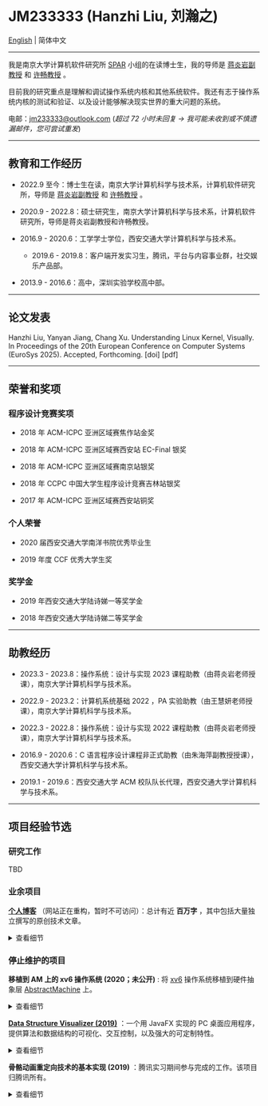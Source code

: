 # JM233333 (Hanzhi Liu, 刘瀚之)

[English](index.md) | 简体中文

---

我是南京大学计算机软件研究所 [SPAR](http://ics.nju.edu.cn/spar/) 小组的在读博士生，我的导师是 [蒋炎岩副教授](https://ics.nju.edu.cn/~jyy/) 和 [许畅教授](https://cs.nju.edu.cn/changxu/) 。

目前我的研究重点是理解和调试操作系统内核和其他系统软件。我还有志于操作系统内核的测试和验证、以及设计能够解决现实世界的重大问题的系统。

电邮：jm233333@outlook.com (*超过 72 小时未回复 → 我可能未收到或不慎遗漏邮件，您可尝试重发*)

---

## 教育和工作经历

- 2022.9 至今：博士生在读，南京大学计算机科学与技术系，计算机软件研究所，导师是 [蒋炎岩副教授](https://cs.nju.edu.cn/ics/people/yanyanjiang/index.html) 和 [许畅教授](https://cs.nju.edu.cn/changxu/) 。

- 2020.9 - 2022.8：硕士研究生，南京大学计算机科学与技术系，计算机软件研究所，导师是蒋炎岩副教授和许畅教授。

- 2016.9 - 2020.6：工学学士学位，西安交通大学计算机科学与技术系。

  - 2019.6 - 2019.8：客户端开发实习生，腾讯，平台与内容事业群，社交娱乐产品部。

- 2013.9 - 2016.6：高中，深圳实验学校高中部。

---

## 论文发表

Hanzhi Liu, Yanyan Jiang, Chang Xu. Understanding Linux Kernel, Visually. In Proceedings of the 20th European Conference on Computer Systems (EuroSys 2025). Accepted, Forthcoming. [doi] [pdf]

---

## 荣誉和奖项

### 程序设计竞赛奖项

- 2018 年 ACM-ICPC 亚洲区域赛焦作站金奖

- 2018 年 ACM-ICPC 亚洲区域赛西安站 EC-Final 银奖

- 2018 年 ACM-ICPC 亚洲区域赛南京站银奖

- 2018 年 CCPC 中国大学生程序设计竞赛吉林站银奖

- 2017 年 ACM-ICPC 亚洲区域赛西安站铜奖

### 个人荣誉

- 2020 届西安交通大学南洋书院优秀毕业生

- 2019 年度 CCF 优秀大学生奖

### 奖学金

- 2019 年西安交通大学陆诗娣一等奖学金

- 2018 年西安交通大学陆诗娣二等奖学金

---

## 助教经历

- 2023.3 - 2023.8：操作系统：设计与实现 2023 课程助教（由蒋炎岩老师授课），南京大学计算机科学与技术系。

- 2022.9 - 2023.2：计算机系统基础 2022 ，PA 实验助教（由王慧妍老师授课），南京大学计算机科学与技术系。

- 2022.3 - 2022.8：操作系统：设计与实现 2022 课程助教（由蒋炎岩老师授课），南京大学计算机科学与技术系。

- 2016.9 - 2020.6：C 语言程序设计课程非正式助教（由朱海萍副教授授课），西安交通大学计算机科学与技术系。

- 2019.1 - 2019.6：西安交通大学 ACM 校队队长代理，西安交通大学计算机科学与技术系。

---

## 项目经验节选

### 研究工作

TBD

### 业余项目

**[个人博客](https://blog.jm233333.com)** （网站正在重构，暂时不可访问）：总计有近 **百万字** ，其中包括大量独立撰写的原创技术文章。

<p><details><summary>查看细节</summary>

- 计算机基础知识的教程，包括编程语言基础 (C/ C++)，算法和数据结构，图论，等等。

- 程序设计题目的详细题解，包括 LeetCode 和一些 ICPC 的题目。

- 其它计算机技术知识分享的文章。

</details></p>

### 停止维护的项目

**移植到 AM 上的 xv6 操作系统 (2020；未公开)** : 将 [xv6](https://github.com/mit-pdos/xv6-public) 操作系统移植到硬件抽象层 [AbstractMachine](https://github.com/NJU-ProjectN/abstract-machine) 上。

<p><details><summary>查看细节</summary>

- 此项目在 [蒋炎岩副教授](https://ics.nju.edu.cn/~jyy/) 的指导下推进。

- 基于 [AbstractMachine](https://github.com/NJU-ProjectN/abstract-machine) 实现：这是一个最小化的、模块化的、独立于机器环境的硬件抽象层。

</details></p>

**[Data Structure Visualizer (2019)](https://github.com/JM233333/data-structure-visualizer)** ：一个用 JavaFX 实现的 PC 桌面应用程序，提供算法和数据结构的可视化、交互控制，以及强大的可定制特性。

<p><details><summary>查看细节</summary>

- 最初被设计作为课堂教学的辅助工具，学生和教师都可以利用此工具并从中受益。

- 提供图形化显示、单步动画演示和与之同步的代码跟踪。

- 为用户自定义扩展提供了方便的支持。程序员仅仅需要对 Java 语法有基本的了解，并且遵守一些预设的规则，即可进行定制。

- 支持对可视化的数据结构进行批处理操作。

</details></p>

**骨骼动画重定向技术的基本实现 (2019)** ：腾讯实习期间参与完成的工作。该项目归腾讯所有。

<p><details><summary>查看细节</summary>

- 该技术基于开源 3D 引擎 [three.js](https://github.com/mrdoob/three.js/) 实现。

- 运用计算机图形学、3D 数学、骨骼动画等方面的基础知识。

- 该技术的基本原理并不困难，但实用的实现面临诸多挑战。该技术在社区内已有成熟的商业实现，但并不适用于小组内的工程，所以需要重新实现。

- 其意义包括但不限于：减少美术的工作量、便于更新和维护动画数据、节约上层应用的空间资源，等等。

- 此项目已经移交给腾讯。

**新玄机奇塔 (2016)** ：一个具有一定规模的 2D 魔塔类 RPG 游戏，累计下载超过 5 万次。

<p><details><summary>查看细节</summary>

- 此游戏远远称不上优秀，但它毕竟只是我在高中的业余时间制作的。

- 基于 RGSS 构建：这是一个已经被时代抛弃的游戏引擎。

- 游戏内容丰富且经过精心设计，但美术和剧情水平很 naiive（受当时业余水平和年龄限制）。

- 游戏的美术风格可能过于古老，但游戏关卡对于全年龄的玩家来说都是有挑战性的，需要数十个小时才能通关。

- 此项目已经停止维护，但游戏成品仍然可下载。

</details></p>

---

## 兴趣爱好

- 小型游戏开发（业余水准）

- 写一些计算机专业的技术博客

- 电子游戏（包括但不限于：明日方舟）

- 享受音乐（包括但不限于：塞壬唱片，falcom jdk）

- 游泳
